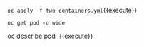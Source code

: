 


`oc apply -f two-containers.yml`{{execute}}


`oc get pod -o wide`


oc describe pod `{{execute}}
